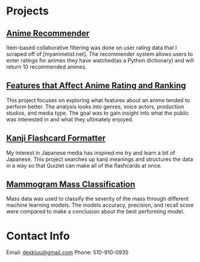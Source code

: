 # Projects
## [Anime Recommender](https://dexkluu.github.io/Anime-recommender/)
Item-based collaborative filtering was done on user rating data that I scraped off of [myanimelist.net]. The recommender system allows users to enter ratings for animes they have watched(as a Python dictionary) and will return 10 recommended animes.

## [Features that Affect Anime Rating and Ranking](https://dexkluu.github.io/Features-affecting-animated-media-rating-and-rank/)
This project focuses on exploring what features about an anime tended to perform better. The analysis looks into genres, voice actors, production studios, and media type. The goal was to gain insight into what the public was interested in and what they ultimately enjoyed.

## [Kanji Flashcard Formatter](https://dexkluu.github.io/Kanji-Flashcard-Structure/)
My interest in Japanese media has inspired me try and learn a bit of Japanese. This project searches up kanji meanings and structures the data in a way so that Quizlet can make all of the flashcards at once.

## [Mammogram Mass Classification](https://dexkluu.github.io/Mammogram-Mass-Classification/)
Mass data was used to classify the severity of the mass through different machine learning models. The models accuracy, precision, and recall score were compared to make a conclusion about the best performing model.

# Contact Info
Email: dexkluu@gmail.com
Phone: 510-910-0935

